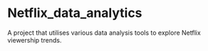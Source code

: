 # Netflix_data_analytics
A project that utilises various data analysis tools to explore Netflix viewership trends. 
